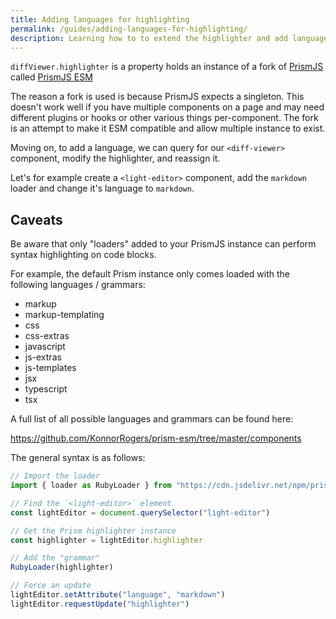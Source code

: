 ```yaml
---
title: Adding languages for highlighting
permalink: /guides/adding-languages-for-highlighting/
description: Learning how to to extend the highlighter and add languages.
---
```


`diffViewer.highlighter` is a property holds an instance of a fork of [PrismJS](https://prismjs.com/) called [PrismJS ESM](https://github.com/konnorrogers/prism-esm)

The reason a fork is used is because PrismJS expects a singleton. This doesn't work well if you have multiple components on a page and may need different plugins or hooks or other various things per-component. The fork is an attempt to make it ESM compatible and allow multiple instance to exist.

Moving on, to add a language, we can query for our `<diff-viewer>` component, modify the highlighter, and reassign it.

Let's for example create a `<light-editor>` component, add the `markdown` loader and change it's language to `markdown`.

<light-preview preview-mode="shadow-dom" script-scope="shadow-dom">
  <script type="text/plain" slot="code">
    <light-editor value="```js
const x = 'y'
```
">
    </light-editor>
    <script>
      ;(async () => {
        const MarkdownLoader = (await import("https://cdn.jsdelivr.net/npm/prism-esm/components/prism-markdown.js")).loader
        const lightEditor = document.querySelector("light-editor")

        // Get the Prism highlighter instance
        const highlighter = lightEditor.highlighter

        // Add the markdown "grammar"
        MarkdownLoader(highlighter)

        // Force an update
        lightEditor.highlighter = highlighter
        lightEditor.setAttribute("language", "markdown")
      })()
    &lt;/script>

  </script>
</light-preview>

## Caveats

Be aware that only "loaders" added to your PrismJS instance can perform syntax highlighting on code blocks.

For example, the default Prism instance only comes loaded with the following languages / grammars:

- markup
- markup-templating
- css
- css-extras
- javascript
- js-extras
- js-templates
- jsx
- typescript
- tsx

A full list of all possible languages and grammars can be found here:

<https://github.com/KonnorRogers/prism-esm/tree/master/components>

The general syntax is as follows:

```js
// Import the loader
import { loader as RubyLoader } from "https://cdn.jsdelivr.net/npm/prism-esm/components/prism-ruby.js")

// Find the `<light-editor>` element
const lightEditor = document.querySelector("light-editor")

// Get the Prism highlighter instance
const highlighter = lightEditor.highlighter

// Add the "grammar"
RubyLoader(highlighter)

// Force an update
lightEditor.setAttribute("language", "markdown")
lightEditor.requestUpdate("highlighter")
```
